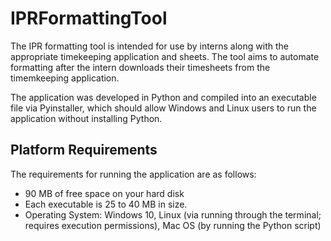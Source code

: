 # IPRFormattingTool

The IPR formatting tool is intended for use by interns along with the appropriate timekeeping application and sheets. The tool aims to automate formatting after the intern downloads their timesheets from the timemkeeping application. 

The application was developed in Python and compiled into an executable file via Pyinstaller, which should allow Windows and Linux users to run the application without installing Python.

## Platform Requirements
The requirements for running the application are as follows:
- 90 MB of free space on your hard disk
- Each executable is 25 to 40 MB in size.
- Operating System: Windows 10, Linux (via running through the terminal; requires execution permissions), Mac OS (by running the Python script)
